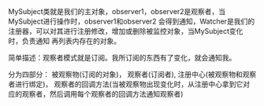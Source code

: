 MySubject类就是我们的主对象，observer1，observer2是观察者，当MySubject进行操作时，observer1和observer2
会得到通知，Watcher是我们的注册器，可以对其进行注册修改，增加或删除被监控对象，当MySubject变化时，负责通知
再列表内存在的对象。

简单描述：观察者模式就是订阅。我所订阅的东西有了变化，就会通知我。

分为四部分：
被观察物(订阅的对象)，
观察者(订阅者),
注册中心(被观察物和观察者进行绑定)，
观察者的回调方法(当被观察物出现变化时，从注册中心拿到它对应的观察者，然后调用每个观察者的回调方法通知观察者)